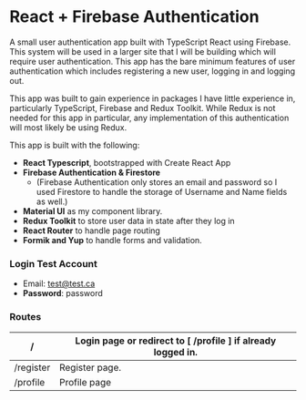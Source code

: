 # React + Firebase Authentication

A small user authentication app built with TypeScript React using Firebase. This system will be used in a larger site that I will be building which will require user authentication. This app has the bare minimum features of user authentication which includes registering a new user, logging in and logging out.

This app was built to gain experience in packages I have little experience in, particularly TypeScript, Firebase and Redux Toolkit. While Redux is not needed for this app in particular, any implementation of this authentication will most likely be using Redux.

This app is built with the following:

-   **React Typescript**, bootstrapped with Create React App
-   **Firebase Authentication & Firestore**
    -   (Firebase Authentication only stores an email and password so I used Firestore to handle the storage of Username and Name fields as well.)
-   **Material UI** as my component library.
-   **Redux Toolkit** to store user data in state after they log in
-   **React Router** to handle page routing
-   **Formik and Yup** to handle forms and validation.

### Login Test Account

-   Email: test@test.ca
-   **Password**: password

### Routes

| /         | Login page or redirect to [ /profile ] if already logged in. |
| --------- | ------------------------------------------------------------ |
| /register | Register page.                                               |
| /profile  | Profile page                                                 |
